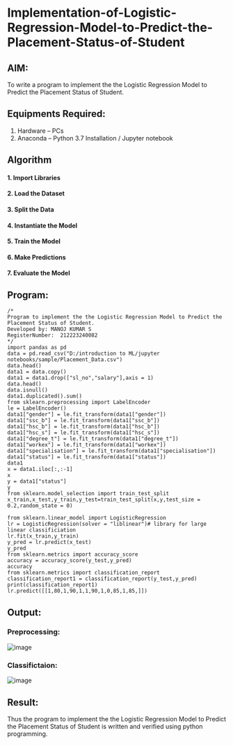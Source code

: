 # Implementation-of-Logistic-Regression-Model-to-Predict-the-Placement-Status-of-Student

## AIM:
To write a program to implement the the Logistic Regression Model to Predict the Placement Status of Student.

## Equipments Required:
1. Hardware – PCs
2. Anaconda – Python 3.7 Installation / Jupyter notebook

## Algorithm
#### 1. Import Libraries
#### 2. Load the Dataset
#### 3. Split the Data
#### 4. Instantiate the Model
#### 5. Train the Model
#### 6. Make Predictions
#### 7. Evaluate the Model

## Program:
```PY
/*
Program to implement the the Logistic Regression Model to Predict the Placement Status of Student.
Developed by: MANOJ KUMAR S
RegisterNumber:  212223240082
*/
import pandas as pd
data = pd.read_csv("D:/introduction to ML/jupyter notebooks/sample/Placement_Data.csv")
data.head()
data1 = data.copy()
data1 = data1.drop(["sl_no","salary"],axis = 1)
data.head()
data.isnull()
data1.duplicated().sum()
from sklearn.preprocessing import LabelEncoder
le = LabelEncoder()
data1["gender"] = le.fit_transform(data1["gender"])
data1["ssc_b"] = le.fit_transform(data1["ssc_b"])
data1["hsc_b"] = le.fit_transform(data1["hsc_b"])
data1["hsc_s"] = le.fit_transform(data1["hsc_s"])
data1["degree_t"] = le.fit_transform(data1["degree_t"])
data1["workex"] = le.fit_transform(data1["workex"])
data1["specialisation"] = le.fit_transform(data1["specialisation"])
data1["status"] = le.fit_transform(data1["status"])
data1
x = data1.iloc[:,:-1]
x
y = data1["status"]
y
from sklearn.model_selection import train_test_split
x_train,x_test,y_train,y_test=train_test_split(x,y,test_size = 0.2,random_state = 0)

from sklearn.linear_model import LogisticRegression
lr = LogisticRegression(solver = "liblinear")# library for large linear classificiation
lr.fit(x_train,y_train)
y_pred = lr.predict(x_test)
y_pred
from sklearn.metrics import accuracy_score
accuracy = accuracy_score(y_test,y_pred)
accuracy
from sklearn.metrics import classification_report
classification_report1 = classification_report(y_test,y_pred)
print(classification_report1)
lr.predict([[1,80,1,90,1,1,90,1,0,85,1,85,]])
```

## Output:
### Preprocessing:
![image](https://github.com/arbasil05/Implementation-of-Logistic-Regression-Model-to-Predict-the-Placement-Status-of-Student/assets/144218037/05c1df2e-f3f4-4b47-aba5-1c37bd368831)
### Classifictaion: 
![image](https://github.com/arbasil05/Implementation-of-Logistic-Regression-Model-to-Predict-the-Placement-Status-of-Student/assets/144218037/30780441-5caa-496d-8868-2e4f30040078)



## Result:
Thus the program to implement the the Logistic Regression Model to Predict the Placement Status of Student is written and verified using python programming.
